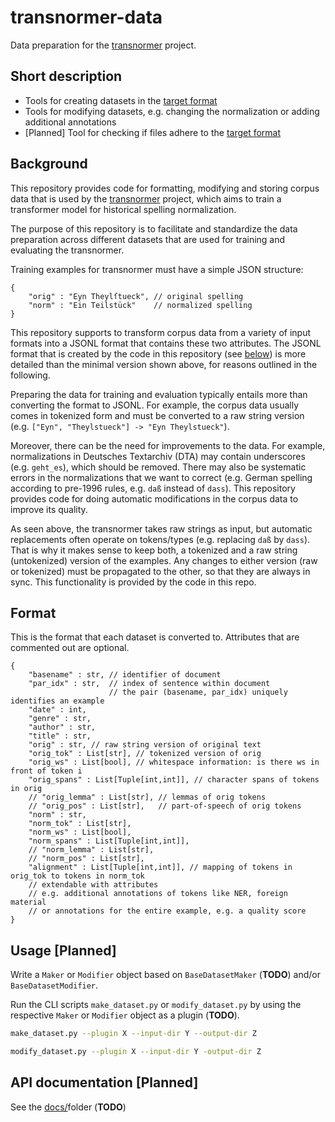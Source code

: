 # transnormer-data

Data preparation for the [transnormer](https://github.com/ybracke/transnormer) project. 

## Short description

* Tools for creating datasets in the [target format](#Format)
* Tools for modifying datasets, e.g. changing the normalization or adding additional annotations  
* [Planned] Tool for checking if files adhere to the [target format](#Format)

## Background

This repository provides code for formatting, modifying and storing corpus data that is used by the [transnormer](https://github.com/ybracke/transnormer) project, which aims to train a transformer model for historical spelling normalization.

The purpose of this repository is to facilitate and standardize the data preparation across different datasets that are used for training and evaluating the transnormer.

Training examples for transnormer must have a simple JSON structure: 
```jsonc
{
    "orig" : "Eyn Theylſtueck", // original spelling
    "norm" : "Ein Teilstück"    // normalized spelling
}
```
This repository supports to transform corpus data from a variety of input formats into a JSONL format that contains these two attributes. The JSONL format that is created by the code in this repository (see [below](#Format)) is more detailed than the minimal version shown above, for reasons outlined in the following. 

Preparing the data for training and evaluation typically entails more than converting the format to JSONL. For example, the corpus data usually comes in tokenized form and must be converted to a raw string version (e.g. `["Eyn", "Theylstueck"] -> "Eyn Theylstueck"`). 

Moreover, there can be the need for improvements to the data. For example, normalizations in Deutsches Textarchiv (DTA) may contain underscores (e.g. `geht_es`), which should be removed. There may also be systematic errors in the normalizations that we want to correct (e.g. German spelling according to pre-1996 rules, e.g. `daß` instead of `dass`). This repository provides code for doing automatic modifications in the corpus data to improve its quality.

As seen above, the transnormer takes raw strings as input, but automatic replacements often operate on tokens/types (e.g. replacing `daß` by `dass`). That is why it makes sense to keep both, a tokenized and a raw string (untokenized) version of the examples. Any changes to either version (raw or tokenized) must be propagated to the other, so that they are always in sync. This functionality is provided by the code in this repo.

## Format

This is the format that each dataset is converted to. Attributes that are commented out are optional.

```jsonc
{
    "basename" : str, // identifier of document 
    "par_idx" : str,  // index of sentence within document 
                      // the pair (basename, par_idx) uniquely identifies an example
    "date" : int,
    "genre" : str, 
    "author" : str,
    "title" : str,
    "orig" : str, // raw string version of original text 
    "orig_tok" : List[str], // tokenized version of orig
    "orig_ws" : List[bool], // whitespace information: is there ws in front of token i
    "orig_spans" : List[Tuple[int,int]], // character spans of tokens in orig
    // "orig_lemma" : List[str], // lemmas of orig tokens
    // "orig_pos" : List[str],   // part-of-speech of orig tokens
    "norm" : str,  
    "norm_tok" : List[str],
    "norm_ws" : List[bool],
    "norm_spans" : List[Tuple[int,int]],
    // "norm_lemma" : List[str], 
    // "norm_pos" : List[str], 
    "alignment" : List[Tuple[int,int]], // mapping of tokens in orig_tok to tokens in norm_tok
    // extendable with attributes 
    // e.g. additional annotations of tokens like NER, foreign material
    // or annotations for the entire example, e.g. a quality score
}
```

## Usage [Planned]

Write a `Maker` or `Modifier` object based on `BaseDatasetMaker` (**TODO**) and/or  `BaseDatasetModifier`.

Run the CLI scripts `make_dataset.py` or `modify_dataset.py` by using the respective `Maker` or `Modifier` object as a plugin (**TODO**).

```bash
make_dataset.py --plugin X --input-dir Y --output-dir Z 

modify_dataset.py --plugin X --input-dir Y -output-dir Z
```


## API documentation [Planned]

See the [docs/](docs)folder (**TODO**)
